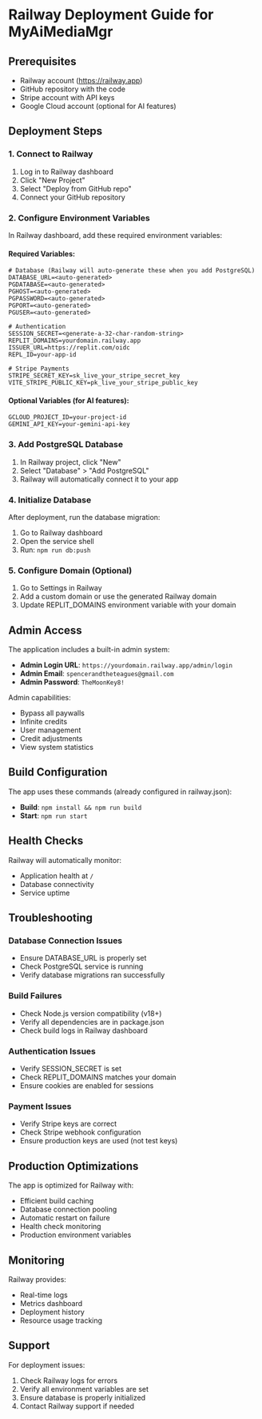 # Railway Deployment Guide for MyAiMediaMgr

## Prerequisites
- Railway account (https://railway.app)
- GitHub repository with the code
- Stripe account with API keys
- Google Cloud account (optional for AI features)

## Deployment Steps

### 1. Connect to Railway
1. Log in to Railway dashboard
2. Click "New Project"
3. Select "Deploy from GitHub repo"
4. Connect your GitHub repository

### 2. Configure Environment Variables
In Railway dashboard, add these required environment variables:

#### Required Variables:
```env
# Database (Railway will auto-generate these when you add PostgreSQL)
DATABASE_URL=<auto-generated>
PGDATABASE=<auto-generated>
PGHOST=<auto-generated>
PGPASSWORD=<auto-generated>
PGPORT=<auto-generated>
PGUSER=<auto-generated>

# Authentication
SESSION_SECRET=<generate-a-32-char-random-string>
REPLIT_DOMAINS=yourdomain.railway.app
ISSUER_URL=https://replit.com/oidc
REPL_ID=your-app-id

# Stripe Payments
STRIPE_SECRET_KEY=sk_live_your_stripe_secret_key
VITE_STRIPE_PUBLIC_KEY=pk_live_your_stripe_public_key
```

#### Optional Variables (for AI features):
```env
GCLOUD_PROJECT_ID=your-project-id
GEMINI_API_KEY=your-gemini-api-key
```

### 3. Add PostgreSQL Database
1. In Railway project, click "New"
2. Select "Database" > "Add PostgreSQL"
3. Railway will automatically connect it to your app

### 4. Initialize Database
After deployment, run the database migration:
1. Go to Railway dashboard
2. Open the service shell
3. Run: `npm run db:push`

### 5. Configure Domain (Optional)
1. Go to Settings in Railway
2. Add a custom domain or use the generated Railway domain
3. Update REPLIT_DOMAINS environment variable with your domain

## Admin Access
The application includes a built-in admin system:
- **Admin Login URL**: `https://yourdomain.railway.app/admin/login`
- **Admin Email**: `spencerandtheteagues@gmail.com`
- **Admin Password**: `TheMoonKey8!`

Admin capabilities:
- Bypass all paywalls
- Infinite credits
- User management
- Credit adjustments
- View system statistics

## Build Configuration
The app uses these commands (already configured in railway.json):
- **Build**: `npm install && npm run build`
- **Start**: `npm run start`

## Health Checks
Railway will automatically monitor:
- Application health at `/`
- Database connectivity
- Service uptime

## Troubleshooting

### Database Connection Issues
- Ensure DATABASE_URL is properly set
- Check PostgreSQL service is running
- Verify database migrations ran successfully

### Build Failures
- Check Node.js version compatibility (v18+)
- Verify all dependencies are in package.json
- Check build logs in Railway dashboard

### Authentication Issues
- Verify SESSION_SECRET is set
- Check REPLIT_DOMAINS matches your domain
- Ensure cookies are enabled for sessions

### Payment Issues
- Verify Stripe keys are correct
- Check Stripe webhook configuration
- Ensure production keys are used (not test keys)

## Production Optimizations
The app is optimized for Railway with:
- Efficient build caching
- Database connection pooling
- Automatic restart on failure
- Health check monitoring
- Production environment variables

## Monitoring
Railway provides:
- Real-time logs
- Metrics dashboard
- Deployment history
- Resource usage tracking

## Support
For deployment issues:
1. Check Railway logs for errors
2. Verify all environment variables are set
3. Ensure database is properly initialized
4. Contact Railway support if needed